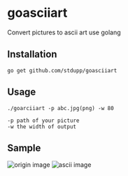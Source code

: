 # goasciiart
Convert pictures to ascii art use golang

## Installation

```
go get github.com/stdupp/goasciiart
```

## Usage

```
./goarciiart -p abc.jpg(png) -w 80

-p path of your picture
-w the width of output
```

## Sample

![origin image](http://7xp9xp.com1.z0.glb.clouddn.com/github.png?imageView2/1/w/300/h/300)
![ascii image](http://7xp9xp.com1.z0.glb.clouddn.com/ascii.png?imageView2/1/w/300/h/300)
